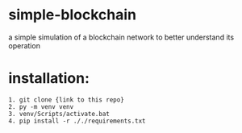 # simple-blockchain
a simple simulation of a blockchain network to better understand its operation

# installation:
    1. git clone {link to this repo}
    2. py -m venv venv
    3. venv/Scripts/activate.bat
    4. pip install -r ././requirements.txt
